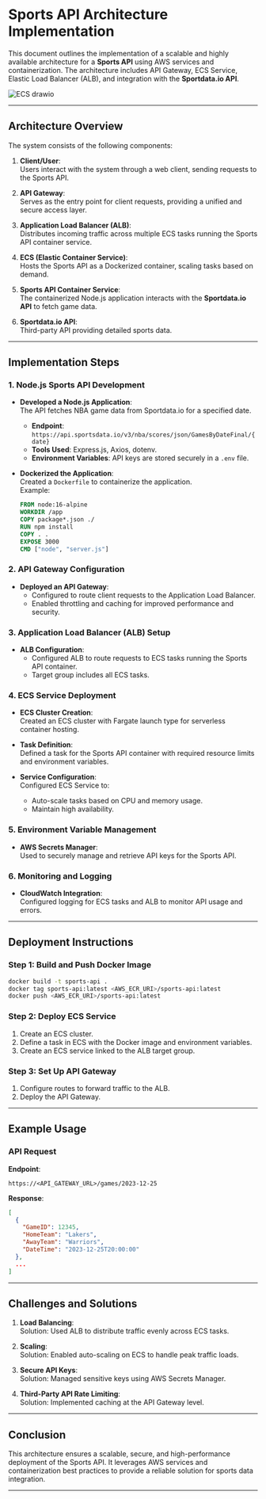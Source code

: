 # Sports API Architecture Implementation

This document outlines the implementation of a scalable and highly available architecture for a **Sports API** using AWS services and containerization. The architecture includes API Gateway, ECS Service, Elastic Load Balancer (ALB), and integration with the **Sportdata.io API**.

![ECS drawio](https://github.com/user-attachments/assets/f851f988-288a-4063-8893-f920c7e5d49b)

---

## Architecture Overview

The system consists of the following components:

1. **Client/User**:  
   Users interact with the system through a web client, sending requests to the Sports API.

2. **API Gateway**:  
   Serves as the entry point for client requests, providing a unified and secure access layer.

3. **Application Load Balancer (ALB)**:  
   Distributes incoming traffic across multiple ECS tasks running the Sports API container service.

4. **ECS (Elastic Container Service)**:  
   Hosts the Sports API as a Dockerized container, scaling tasks based on demand.

5. **Sports API Container Service**:  
   The containerized Node.js application interacts with the **Sportdata.io API** to fetch game data.

6. **Sportdata.io API**:  
   Third-party API providing detailed sports data.

---

## Implementation Steps

### 1. Node.js Sports API Development
- **Developed a Node.js Application**:  
  The API fetches NBA game data from Sportdata.io for a specified date.  
  - **Endpoint**: `https://api.sportsdata.io/v3/nba/scores/json/GamesByDateFinal/{date}`  
  - **Tools Used**: Express.js, Axios, dotenv.  
  - **Environment Variables**: API keys are stored securely in a `.env` file.

- **Dockerized the Application**:  
  Created a `Dockerfile` to containerize the application.  
  Example:
  ```dockerfile
  FROM node:16-alpine
  WORKDIR /app
  COPY package*.json ./
  RUN npm install
  COPY . .
  EXPOSE 3000
  CMD ["node", "server.js"]
  ```

### 2. API Gateway Configuration
- **Deployed an API Gateway**:  
  - Configured to route client requests to the Application Load Balancer.
  - Enabled throttling and caching for improved performance and security.

### 3. Application Load Balancer (ALB) Setup
- **ALB Configuration**:  
  - Configured ALB to route requests to ECS tasks running the Sports API container.
  - Target group includes all ECS tasks.

### 4. ECS Service Deployment
- **ECS Cluster Creation**:  
  Created an ECS cluster with Fargate launch type for serverless container hosting.

- **Task Definition**:  
  Defined a task for the Sports API container with required resource limits and environment variables.

- **Service Configuration**:  
  Configured ECS Service to:
  - Auto-scale tasks based on CPU and memory usage.
  - Maintain high availability.

### 5. Environment Variable Management
- **AWS Secrets Manager**:  
  Used to securely manage and retrieve API keys for the Sports API.

### 6. Monitoring and Logging
- **CloudWatch Integration**:  
  Configured logging for ECS tasks and ALB to monitor API usage and errors.

---

## Deployment Instructions

### Step 1: Build and Push Docker Image
```bash
docker build -t sports-api .
docker tag sports-api:latest <AWS_ECR_URI>/sports-api:latest
docker push <AWS_ECR_URI>/sports-api:latest
```

### Step 2: Deploy ECS Service
1. Create an ECS cluster.
2. Define a task in ECS with the Docker image and environment variables.
3. Create an ECS service linked to the ALB target group.

### Step 3: Set Up API Gateway
1. Configure routes to forward traffic to the ALB.
2. Deploy the API Gateway.

---

## Example Usage

### API Request
**Endpoint**:  
```
https://<API_GATEWAY_URL>/games/2023-12-25
```

**Response**:  
```json
[
  {
    "GameID": 12345,
    "HomeTeam": "Lakers",
    "AwayTeam": "Warriors",
    "DateTime": "2023-12-25T20:00:00"
  },
  ...
]
```

---

## Challenges and Solutions

1. **Load Balancing**:  
   Solution: Used ALB to distribute traffic evenly across ECS tasks.

2. **Scaling**:  
   Solution: Enabled auto-scaling on ECS to handle peak traffic loads.

3. **Secure API Keys**:  
   Solution: Managed sensitive keys using AWS Secrets Manager.

4. **Third-Party API Rate Limiting**:  
   Solution: Implemented caching at the API Gateway level.

---

## Conclusion

This architecture ensures a scalable, secure, and high-performance deployment of the Sports API. It leverages AWS services and containerization best practices to provide a reliable solution for sports data integration.

--- 
